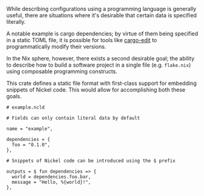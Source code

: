 While describing configurations using a programming language is generally useful, there are situations where it's desirable that certain data is specified literally.

A notable example is cargo dependencies; by virtue of them being specified in a static TOML file, it is possible for tools like [cargo-edit](https://github.com/killercup/cargo-edit) to programmatically modify their versions.

In the Nix sphere, however, there exists a second desirable goal; the ability to describe how to build a software project in a single file (e.g. `flake.nix`) using composable programming constructs.

This crate defines a static file format with first-class support for embedding snippets of Nickel code. This would allow for accomplishing both these goals.

```ncl
# example.ncld

# Fields can only contain literal data by default

name = "example",

dependencies = {
  foo = "0.1.0",
},

# Snippets of Nickel code can be introduced using the $ prefix

outputs = $ fun dependencies => {
  world = dependencies.foo.bar,
  message = "Hello, %{world}!",
},
```